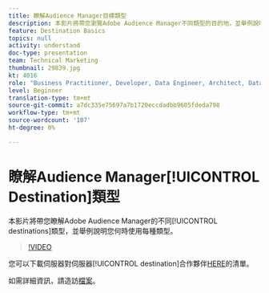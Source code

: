```yaml
---
title: 瞭解Audience Manager目標類型
description: 本影片將帶您瀏覽Adobe Audience Manager不同類型的目的地，並舉例說明您何時會使用每個目的地。
feature: Destination Basics
topics: null
activity: understand
doc-type: presentation
team: Technical Marketing
thumbnail: 29839.jpg
kt: 4016
role: "Business Practitioner, Developer, Data Engineer, Architect, Data Architect, Administrator, Leader"
level: Beginner
translation-type: tm+mt
source-git-commit: a7dc335e75697a7b1720eccdadbb9605fdeda798
workflow-type: tm+mt
source-wordcount: '107'
ht-degree: 0%

---
```



# 瞭解Audience Manager[!UICONTROL Destination]類型

本影片將帶您瞭解Adobe Audience Manager的不同[!UICONTROL destinations]類型，並舉例說明您何時使用每種類型。

>[!VIDEO](https://video.tv.adobe.com/v/29839/?quality=12)

您可以下載伺服器對伺服器[!UICONTROL destination]合作夥伴[HERE](https://docs.adobe.com/help/en/audience-manager/user-guide/overview/gdpr/assets/AAM-Partners-October2019.xlsx)的清單。

如需詳細資訊，請造訪[檔案](https://docs.adobe.com/content/help/en/audience-manager/user-guide/features/destinations/destinations.html)。
